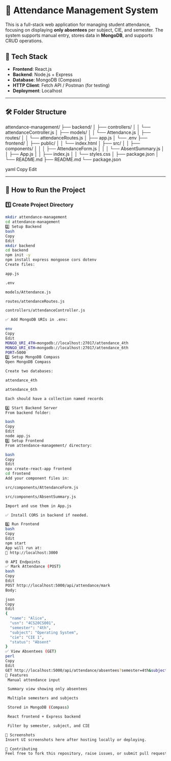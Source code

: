 # 📘 Attendance Management System

This is a full-stack web application for managing student attendance, focusing on displaying **only absentees** per subject, CIE, and semester. The system supports manual entry, stores data in **MongoDB**, and supports CRUD operations.

## 🧩 Tech Stack

- **Frontend**: React.js
- **Backend**: Node.js + Express
- **Database**: MongoDB (Compass)
- **HTTP Client**: Fetch API / Postman (for testing)
- **Deployment**: Localhost

---

## 🛠 Folder Structure

attendance-management/
├── backend/
│ ├── controllers/
│ │ └── attendanceController.js
│ ├── models/
│ │ └── Attendance.js
│ ├── routes/
│ │ └── attendanceRoutes.js
│ ├── app.js
│ └── .env
├── frontend/
│ ├── public/
│ │ └── index.html
│ ├── src/
│ │ ├── components/
│ │ │ ├── AttendanceForm.js
│ │ │ └── AbsentSummary.js
│ │ ├── App.js
│ │ ├── index.js
│ │ └── styles.css
│ ├── package.json
│ └── README.md
├── README.md
└── package.json

yaml
Copy
Edit

---

## 🚀 How to Run the Project

### 1️⃣ Create Project Directory

```bash
mkdir attendance-management
cd attendance-management
2️⃣ Setup Backend
bash
Copy
Edit
mkdir backend
cd backend
npm init -y
npm install express mongoose cors dotenv
Create files:

app.js

.env

models/Attendance.js

routes/attendanceRoutes.js

controllers/attendanceController.js

✅ Add MongoDB URIs in .env:

env
Copy
Edit
MONGO_URI_4TH=mongodb://localhost:27017/attendance_4th
MONGO_URI_6TH=mongodb://localhost:27017/attendance_6th
PORT=5000
3️⃣ Setup MongoDB Compass
Open MongoDB Compass

Create two databases:

attendance_4th

attendance_6th

Each should have a collection named records

4️⃣ Start Backend Server
From backend folder:

bash
Copy
Edit
node app.js
5️⃣ Setup Frontend
From attendance-management/ directory:

bash
Copy
Edit
npx create-react-app frontend
cd frontend
Add your component files in:

src/components/AttendanceForm.js

src/components/AbsentSummary.js

Import and use them in App.js

✅ Install CORS in backend if needed.

6️⃣ Run Frontend
bash
Copy
Edit
npm start
App will run at:
📍 http://localhost:3000

🌐 API Endpoints
✅ Mark Attendance (POST)
bash
Copy
Edit
POST http://localhost:5000/api/attendance/mark
Body:

json
Copy
Edit
{
  "name": "Alice",
  "usn": "4CS20CS001",
  "semester": "4th",
  "subject": "Operating System",
  "cie": "CIE 1",
  "status": "Absent"
}
✅ View Absentees (GET)
perl
Copy
Edit
GET http://localhost:5000/api/attendance/absentees?semester=4th&subject=Operating%20System&cie=CIE%201
🎯 Features
 Manual attendance input

 Summary view showing only absentees

 Multiple semesters and subjects

 Stored in MongoDB (Compass)

 React frontend + Express backend

 Filter by semester, subject, and CIE

📸 Screenshots
Insert UI screenshots here after hosting locally or deploying.

🤝 Contributing
Feel free to fork this repository, raise issues, or submit pull requests.

